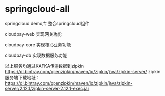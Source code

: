 # springcloud-all
springcloud demo库 整合springcloud组件



cloudpay-web  实现网关功能

cloudpay-core 实现核心业务功能

cloudpay-db  实现数据服务功能


以上服务均通过KAFKA传输数据到zipkin
https://dl.bintray.com/openzipkin/maven/io/zipkin/java/zipkin-server/
zipkin服务端下载地址：https://dl.bintray.com/openzipkin/maven/io/zipkin/java/zipkin-server/2.12.1/zipkin-server-2.12.1-exec.jar
